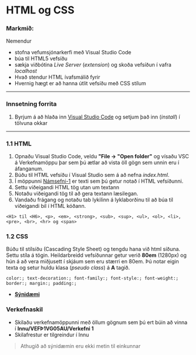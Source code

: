 # HTML og CSS 

### Markmið:
Nemendur
- stofna vefumsjónarkerfi með Visual Studio Code
- búa til HTML5 vefsíðu 
- sækja viðbótina _Live Server_ (_extension_) og skoða vefsíðun í vafra _localhost_
- Hvað stendur HTML ívafsmálið fyrir
- Hvernig hægt er að hanna útlit vefsíðu með CSS stílum

---

### Innsetning forrita

1. Byrjum á að hlaða inn [Visual Studio Code](https://code.visualstudio.com/) og setjum það inn (_install_) í tölvuna okkar

---

### 1.1 HTML

1. Opnaðu Visual Studio Code, veldu **"File -> "Open folder"** og vísaðu VSC á Verkefnamöppu þar sem þú ætlar að vista öll gögn sem unnin eru í áfanganum. 
1. Búðu til HTML vefsíðu í Visual Studio sem á að nefna _index.html_. 
1. Í möppunni [Námsefni-1](Námseefni-1/verkefni-1-texti.md) er texti sem þú getur notað í HTML vefsíðunni.
1. Settu viðeigandi HTML tög utan um textann
1. Notaðu viðeigandi tög til að gera textann læsilegan. 
1. Vandaðu frágang og notaðu tab lykilinn á lyklaborðinu til að búa til viðeigandi bil í HTML kóðann.  

```
<H1> til <H6>, <p>, <em>, <strong>, <sub>, <sup>, <ul>, <ol>, <li>, <pre>, <br>, <hr> og <span> 
```
### 1.2 CSS

Búðu til stílsíðu (Cascading Style Sheet) og tengdu hana við html síðuna. Settu stíla á tögin.  Heildarbreidd vefsíðunnar getur verið **80em** (1280px) og hún á að vera miðjusett í skjáum sem eru stærri en 80em. Þú notar eigin texta og setur huldu klasa (_pseudo class_) á **A** tagið.

```
color:; text-decoration:; font-family:; font-style:; font-weight:; border:; margin:; padding:;  
```
- [**Sýnidæmi**](https://vefgrunnur.github.io/synidaemi/verkefni-2/) <!--ath-->



<!-- ## Efnisval og gagnasöfnun OUT

> Nemendur skila ekki lokaverkefni, það eru samt 2 lykilmatsþættir í 4. og 7. verkefni.

Nemendur finna texta, ljósmyndir, tónlist og video sem þarf að vinna og skila eftir verkefnalýsingum áfangans. Nemendur bæta og breyta efni vefsins eftir því sem þurfa þykir út alla spönnina.

### Þema: Kvikmyndir

- Vefsíða skal innihalda kvikmyndatengd efni. 
- Ákveðin kvikmynd, kvikmyndastefna, leikarar, leikstjórar og / eða annað sem ykkur dettur í hug. 

### Engin á að fjalla um sama efni

- Tilgreindu hvaða efni þú ætlar að vinna með í áfanganum **í undirbúningsgögnum sem þú skilar í Innu***
- geymdu öll vinnugögn sem þú hefur aflað þér í möppunni

### Vinnulag

Í verkefnamöppu áfangans höfum við ákveðið skipulag 
```
Staðvært umhverfi (_local environment_) = tölvan þín.
   |__ VEFÞ1VG (verkefnamappan)
      |__ Undirbúningsgögn 
      .   |_ Hugmyndavinna (Skrifaðu allt sem kemur til greina)
      .      - Lýsing á verkefnavali
      .      - Heimildir og tenglar
      .   |_ Textaskjöl
      .      - Skipulag vefs (Site map)
      .      - forsíða, síða 2, o.s.frv.
      .   |_ Myndir
      .      - Geymdu allar myndir sem koma til greina
      |__ VEFUR (Lokaverkefnið (2-6) hér koma gögn sem birtast í vafra, ekkert annað)
         |_ index.html
         |_ undirsíður ....
      |_Aefingaverkefni
      .   .   |__ Verkefni_1 (Athugið að nota ekki íslenska stafi í skjala- og möppuheitum)
      .   .   .   |__index.html (Fyrsta síða sem vafri á að opna er nefnd index.html - alltaf)
      .       .   |__styles.css
      .   |__ Verkefni_2
              .   o.s.frv.

```

### Námsmat 12%

- Uppsetning vefþróunarsvæðis 2%
- HTML Vefsíða 4%
- Efnisval og gagnasöfnun 6%

-->
  
### Verkefnaskil

- Skilaðu verkefnamöppunni með öllum gögnum sem þú ert búin að vinna í **Innu/VEFÞ1VG05AU/Verkefni 1**
- Skilafrestur er tilgreindur í Innu

> Athugið að sýnidæmin eru ekki metin til einkunnar
